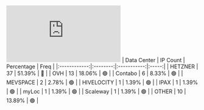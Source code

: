 ![Diagramm](https://github.com/obajay/StateSync-snapshots/blob/main/Projects/Rebus/1/README.md)
| Data Center | IP Count | Percentage | Freq |
|:------------:|:--------:|:-----------:|:-----:|
| HETZNER | 37 | 51.39% | 🔴 |
| OVH | 13 | 18.06% | 🟢 |
| Contabo | 6 | 8.33% | 🟢 |
| MEVSPACE | 2 | 2.78% | 🟢 |
| HIVELOCITY | 1 | 1.39% | 🟢 |
| IPAX | 1 | 1.39% | 🟢 |
| myLoc | 1 | 1.39% | 🟢 |
| Scaleway | 1 | 1.39% | 🟢 |
| OTHER | 10 | 13.89% | 🟢 |